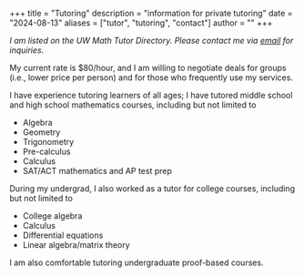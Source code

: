 +++
title = "Tutoring"
description = "information for private tutoring"
date = "2024-08-13"
aliases = ["tutor", "tutoring", "contact"]
author = ""
+++

_I am listed on the UW Math Tutor Directory. Please contact me via [email](mailto:cc30@uw.edu) for inquiries._

My current rate is $80/hour, and I am willing to negotiate deals for groups (i.e., lower price per person) and for those who frequently use my services.

I have experience tutoring learners of all ages; I have tutored middle school and high school mathematics courses, including but not limited to
- Algebra
- Geometry
- Trigonometry
- Pre-calculus
- Calculus
- SAT/ACT mathematics and AP test prep

During my undergrad, I also worked as a tutor for college courses, including but not limited to
- College algebra
- Calculus
- Differential equations
- Linear algebra/matrix theory

I am also comfortable tutoring undergraduate proof-based courses.